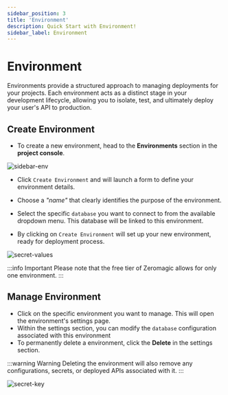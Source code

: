 ```yaml
---
sidebar_position: 3
title: 'Environment'
description: Quick Start with Environment! 
sidebar_label: Environment 
---
```


# Environment

Environments provide a structured approach to managing deployments for your projects. Each environment acts as a distinct stage in your development lifecycle, allowing you to isolate, test, and ultimately deploy your user's API to production.


## Create Environment
 
- To create a new environment, head to the **Environments** section in the **project console**. 

![sidebar-env](@site/static/img/sidebar-env.png)

- Click `Create Environment` and will launch a form to define your environment details. 

- Choose a _"name"_ that clearly identifies the purpose of the environment. 
- Select the specific `database` you want to connect to from the available dropdown menu. This database will be linked to this environment.
- By clicking on `Create Environment` will set up your new environment, ready for deployment process.

![secret-values](@site/static/img/secret-values.png)

:::info Important
Please note that the free tier of Zeromagic allows for only one environment.
:::

## Manage Environment

- Click on the specific environment you want to manage. This will open the environment's settings page.
- Within the settings section, you can modify the `database` configuration associated with this environment
- To permanently delete a environment, click the **Delete** in the settings section.

:::warning Warning
Deleting the environment will also remove any configurations, secrets, or deployed APIs associated with it.
:::

![secret-key](@site/static/img/secret-key.png)
